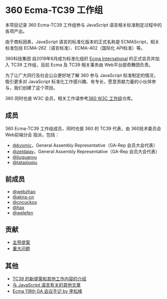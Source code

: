 # 360 Ecma-TC39 工作组

本项目记录 360 Ecma-TC39 工作组参与 JavaScript 语言相关标准制定过程中的各项产出。

由于商标因素，JavaScript 语言的标准化版本的正式名称是 ECMAScript，相关标准包括 ECMA-262（语言标准）、ECMA-402（国际化 API标准）等。

360科技集团 自2019年6月成为标准化组织 [Ecma International](https://en.wikipedia.org/wiki/Ecma_International) 的正式会员并加入 TC39 工作组，目前  Ecma 及 TC39 相关事务由 Web平台部奇舞团负责。

为了让广大同行及社会公众更好地了解 360 参与 JavaScript 标准制定的情况，吸引更多对 JavaScript 标准化工作感兴趣、有专长，愿意贡献力量的小伙伴参与，我们创建了这个项目。

360 同时也是 W3C 会员，相关工作请参考[360 W3C 工作组](https://github.com/75team/w3c)仓库。

## 成员

360 Ecma-TC39 工作组成员，同时也是 360 的 TC39 代表，由 360技术委员会 Web前端分会 指派，包括：
-   [@kyomic](https://github.com/kyomic)，General Assembly Representative（GA-Rep 会员大会代表）
-   [@zeldajay](https://github.com/zeldajay)，General Assembly Representative（GA-Rep 会员大会代表）
-   [@liuguanyu](https://github.com/liuguanyu)
-   [@tataqiuqiu](https://github.com/tataqiuqiu)

## 前成员
-   [@webzhao](https://github.com/webzhao)
-   [@akira-cn](https://github.com/akira-cn)
-   [@cncuckoo](https://github.com/cncuckoo)
-   [@hax](https://github.com/hax)
-   [@welefen](https://github.com/welefen)

## 贡献

- [主导提案](https://github.com/75team/tc39/tree/master/proposals)
- [重大问题](https://github.com/75team/tc39/tree/master/issues)

## 其他

- [TC39 的新提案和其他工作内容的介绍](/intros)
- [与 JavaScript 语言有关的其他文章](/articles)
- [Ecma 118th GA 会议手记 by 李松峰](https://github.com/75team/w3c/blob/master/articles/20191229_cncuckoo_Ecma_118th_GA%E4%BC%9A%E8%AE%AE%E6%89%8B%E8%AE%B0.md)

